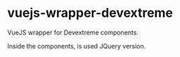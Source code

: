 # vuejs-wrapper-devextreme

VueJS wrapper for Devextreme components.

Inside the components, is used JQuery version.

